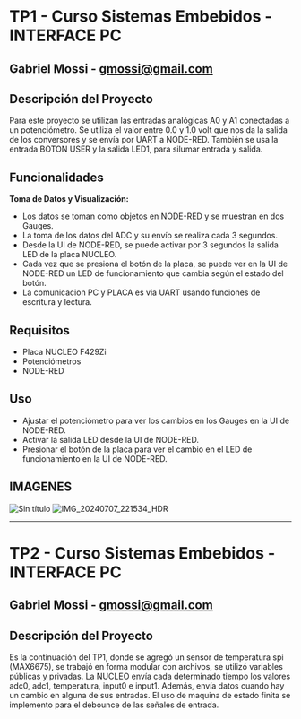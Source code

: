 # TP1  - Curso Sistemas Embebidos  - INTERFACE PC

## Gabriel Mossi - gmossi@gmail.com

## Descripción del Proyecto

Para este proyecto se utilizan las entradas analógicas A0 y A1 conectadas a un potenciómetro. Se utiliza el valor entre 0.0 y 1.0 volt que nos da la salida de los conversores y se envía por UART a NODE-RED. También se usa la entrada BOTON USER y la salida LED1, para silumar entrada y salida. 

## Funcionalidades

 **Toma de Datos y Visualización:**
  - Los datos se toman como objetos en NODE-RED y se muestran en dos Gauges.
  - La toma de los datos del ADC y su envío se realiza cada 3 segundos.
  - Desde la UI de NODE-RED, se puede activar por 3 segundos la salida LED de la placa NUCLEO.
  - Cada vez que se presiona el botón de la placa, se puede ver en la UI de NODE-RED un LED de funcionamiento que cambia según el estado del botón.
  - La comunicacion PC y PLACA es via UART usando funciones de escritura y lectura.

## Requisitos

- Placa NUCLEO F429Zi
- Potenciómetros
- NODE-RED

## Uso

- Ajustar el potenciómetro para ver los cambios en los Gauges en la UI de NODE-RED.
- Activar la salida LED desde la UI de NODE-RED.
- Presionar el botón de la placa para ver el cambio en el LED de funcionamiento en la UI de NODE-RED.

## IMAGENES

![Sin título](https://github.com/ghmossi/TP1-Curso-Embebidos/assets/55816661/be99c3bc-06e3-4b13-a09d-c84a4968f94e)
![IMG_20240707_221534_HDR](https://github.com/ghmossi/TP1-Curso-Embebidos/assets/55816661/b516d9ec-77ad-4d99-825a-23944a049741)

---------------------------------------------------------------------------------------------------


# TP2  - Curso Sistemas Embebidos  - INTERFACE PC

## Gabriel Mossi - gmossi@gmail.com

## Descripción del Proyecto

Es la continuación del TP1, donde se agregó un sensor de temperatura spi (MAX6675), se trabajó en forma modular con archivos, se utilizó variables públicas y privadas.
La NUCLEO envía cada determinado tiempo los valores adc0, adc1, temperatura, input0 e input1. Además, envía datos cuando hay un cambio en alguna de sus entradas.
El uso de maquina de estado finita se implemento para el debounce de las señales de entrada.

